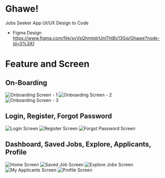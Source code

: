 # Ghawe!

Jobs Seeker App UI/UX Design to Code
- Figma Design https://www.figma.com/file/syVsQhmtgtrUmThtBx13Gq/Ghawe?node-id=0%3A1

# Feature and Screen

## On-Boarding

![Onboarding Screen - 1](https://user-images.githubusercontent.com/16952129/169740678-cdee0b5f-74cb-4190-81d7-1ffa2d06d000.png)
![Onboarding Screen - 2](https://user-images.githubusercontent.com/16952129/169740661-bf2564bc-a3b0-4cff-a1eb-8ab6ae8641e7.png)
![Onboarding Screen - 3](https://user-images.githubusercontent.com/16952129/169740671-4a3151ab-aeff-4d90-a04a-c4d7f25c19b3.png)

## Login, Register, Forgot Password

![Login Screen](https://user-images.githubusercontent.com/16952129/169740833-cf72550e-8688-4d7f-aed4-ac8dd9cf6a51.png)
![Register Screen](https://user-images.githubusercontent.com/16952129/169740844-07838896-53fa-46ff-bf1e-f946885e3b32.png)
![Forgot Password Screen](https://user-images.githubusercontent.com/16952129/169740827-67908edb-ad4f-4a6a-ae13-675c96aeb822.png)

## Dashboard, Saved Jobs, Explore, Applicants, Profile

![Home Screen](https://user-images.githubusercontent.com/16952129/169740959-f1fafefb-bc90-4058-8c81-5bef194a5b98.png)
![Saved Job Screen](https://user-images.githubusercontent.com/16952129/169740950-2e811ef2-b00d-4058-bb15-96cd7687402a.png)
![Explore Jobs Screen](https://user-images.githubusercontent.com/16952129/169740955-dcbb9fdf-88cb-4d9c-a3b1-6c18d0e393c2.png)
![My Applicants Screen](https://user-images.githubusercontent.com/16952129/169740962-4c876a05-477c-44f1-887b-c0cb674f22a3.png)
![Profile Screen](https://user-images.githubusercontent.com/16952129/169740943-9b81028f-dd55-4166-8609-6010970c99f7.png)
